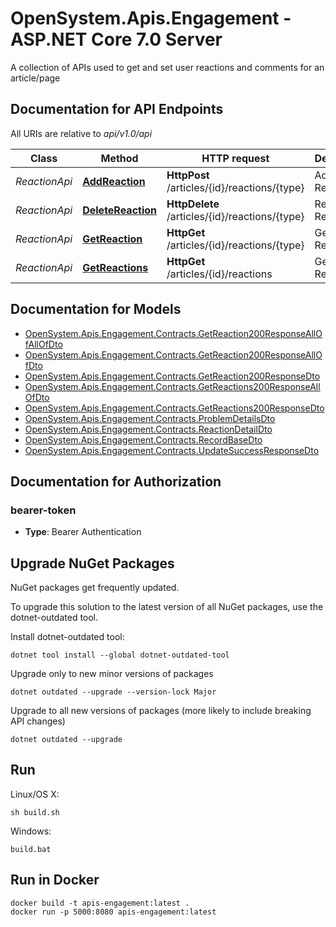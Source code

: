 # OpenSystem.Apis.Engagement - ASP.NET Core 7.0 Server

A collection of APIs used to get and set user reactions and comments for an article/page

<a name="documentation-for-api-endpoints"></a>

## Documentation for API Endpoints

All URIs are relative to _api/v1.0/api_

| Class         | Method                                                            | HTTP request                                   | Description     |
| ------------- | ----------------------------------------------------------------- | ---------------------------------------------- | --------------- |
| _ReactionApi_ | [**AddReaction**](Documentation/ReactionApi.md#addreaction)       | **HttpPost** /articles/{id}/reactions/{type}   | Add Reaction    |
| _ReactionApi_ | [**DeleteReaction**](Documentation/ReactionApi.md#deletereaction) | **HttpDelete** /articles/{id}/reactions/{type} | Remove Reaction |
| _ReactionApi_ | [**GetReaction**](Documentation/ReactionApi.md#getreaction)       | **HttpGet** /articles/{id}/reactions/{type}    | Get Reaction    |
| _ReactionApi_ | [**GetReactions**](Documentation/ReactionApi.md#getreactions)     | **HttpGet** /articles/{id}/reactions           | Get Reactions   |

<a name="documentation-for-models"></a>

## Documentation for Models

- [OpenSystem.Apis.Engagement.Contracts.GetReaction200ResponseAllOfAllOfDto](Documentation/GetReaction200ResponseAllOfAllOfDto.md)
- [OpenSystem.Apis.Engagement.Contracts.GetReaction200ResponseAllOfDto](Documentation/GetReaction200ResponseAllOfDto.md)
- [OpenSystem.Apis.Engagement.Contracts.GetReaction200ResponseDto](Documentation/GetReaction200ResponseDto.md)
- [OpenSystem.Apis.Engagement.Contracts.GetReactions200ResponseAllOfDto](Documentation/GetReactions200ResponseAllOfDto.md)
- [OpenSystem.Apis.Engagement.Contracts.GetReactions200ResponseDto](Documentation/GetReactions200ResponseDto.md)
- [OpenSystem.Apis.Engagement.Contracts.ProblemDetailsDto](Documentation/ProblemDetailsDto.md)
- [OpenSystem.Apis.Engagement.Contracts.ReactionDetailDto](Documentation/ReactionDetailDto.md)
- [OpenSystem.Apis.Engagement.Contracts.RecordBaseDto](Documentation/RecordBaseDto.md)
- [OpenSystem.Apis.Engagement.Contracts.UpdateSuccessResponseDto](Documentation/UpdateSuccessResponseDto.md)

<a name="documentation-for-authorization"></a>

## Documentation for Authorization

<a name="bearer-token"></a>

### bearer-token

- **Type**: Bearer Authentication

## Upgrade NuGet Packages

NuGet packages get frequently updated.

To upgrade this solution to the latest version of all NuGet packages, use the dotnet-outdated tool.

Install dotnet-outdated tool:

```
dotnet tool install --global dotnet-outdated-tool
```

Upgrade only to new minor versions of packages

```
dotnet outdated --upgrade --version-lock Major
```

Upgrade to all new versions of packages (more likely to include breaking API changes)

```
dotnet outdated --upgrade
```

## Run

Linux/OS X:

```
sh build.sh
```

Windows:

```
build.bat
```

## Run in Docker

```
docker build -t apis-engagement:latest .
docker run -p 5000:8080 apis-engagement:latest
```
